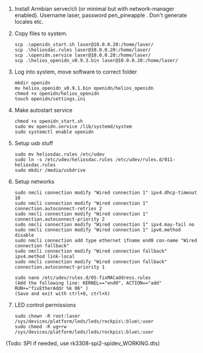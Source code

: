 1. Install Armbian server/cli (or minimal but with network-manager enabled). Username laser, password pen_pineapple . Don't generate locales etc.

2. Copy files to system. 

	```
    scp .\openidn_start.sh laser@10.0.0.20:/home/laser/
	scp .\heliosdac.rules laser@10.0.0.20:/home/laser/
	scp .\openidn.service laser@10.0.0.20:/home/laser/
	scp .\helios_openidn_v0.9.3.bin laser@10.0.0.20:/home/laser/
	```
	
3. Log into system, move software to correct folder

	```
    mkdir openidn
	mv helios_openidn_v0.9.1.bin openidn/helios_openidn
	chmod +x openidn/helios_openidn
	touch openidn/settings.ini
	```
	
4. Make autostart service

	```
	chmod +x openidn_start.sh
	sudo mv openidn.service /lib/systemd/system
	sudo systemctl enable openidn
	```
	
5. Setup usb stuff

	```
	sudo mv heliosdac.rules /etc/udev
	sudo ln -s /etc/udev/heliosdac.rules /etc/udev/rules.d/011-heliosdac.rules
	sudo mkdir /media/usbdrive
	```
	
6. Setup networks

	```
	sudo nmcli connection modify "Wired connection 1" ipv4.dhcp-timeout 10
	sudo nmcli connection modify "Wired connection 1" connection.autoconnect-retries 2
	sudo nmcli connection modify "Wired connection 1" connection.autoconnect-priority 2
	sudo nmcli connection modify "Wired connection 1" ipv4.may-fail no
	sudo nmcli connection modify "Wired connection 1" ipv6.method disable
	sudo nmcli connection add type ethernet ifname end0 con-name "Wired connection fallback"
	sudo nmcli connection modify "Wired connection fallback" ipv4.method link-local
	sudo nmcli connection modify "Wired connection fallback" connection.autoconnect-priority 1
	
	sudo nano /etc/udev/rules.d/05-fixMACaddress.rules
	(Add the following line: KERNEL=="end0", ACTION=="add" RUN+="fixEtherAddr %k 06" )
	(Save and exit with ctrl+O, ctrl+X)
	```
	
7. LED control permissions

	```
	sudo chown -R root:laser /sys/devices/platform/leds/leds/rockpis\:blue\:user
	sudo chmod -R ug+rw /sys/devices/platform/leds/leds/rockpis\:blue\:user
	```
	
	
	

(Todo: SPI if needed, use rk3308-spi2-spidev_WORKING.dts)